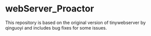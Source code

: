 # webServer_Proactor
This repository is based on the original version of tinywebserver by qinguoyi and includes bug fixes for some issues.
